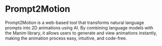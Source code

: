 # Prompt2Motion
Prompt2Motion is a web-based tool that transforms natural language prompts into 2D animations using AI. By combining language models with the Manim library, it allows users to generate and view animations instantly, making the animation process easy, intuitive, and code-free.
